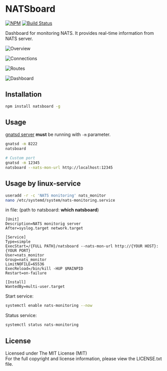 # NATSboard

[![NPM][npm-image]][npm-url] [![Build Status][travis-image]][travis-url]

Dashboard for monitoring NATS. It provides real-time information from NATS server. 

![Overview](public/img/ss-natsboard-v3-1.png)

![Connections](public/img/ss-natsboard-v3-2.png)

![Routes](public/img/ss-natsboard-v3-4.png)

![Dashboard](public/img/ss-natsboard-v3-3.png)

## Installation

```bash
npm install natsboard -g
```

## Usage

[gnatsd server](http://nats.io/download/) **must** be running with `-m` parameter.

```bash
gnatsd -m 8222
natsboard

# Custom port
gnatsd -m 12345
natsboard --nats-mon-url http://localhost:12345
```

## Usage by linux-service
```bash
useradd -r -c 'NATS monitoring' nats_monitor
nano /etc/systemd/system/nats-monitoring.service
```
in file: (path to natsboard: **which natsboard**)
```
[Unit]
Description=NATS monitorig server
After=syslog.target network.target

[Service]
Type=simple
ExecStart=/{FULL PATH}/natsboard --nats-mon-url http://{YOUR HOST}:{YOUR PORT}
User=nats_monitor
Group=nats_monitor
LimitNOFILE=65536
ExecReload=/bin/kill -HUP $MAINPID
Restart=on-failure

[Install]
WantedBy=multi-user.target
```

Start service:
```bash
systemctl enable nats-monitoring --now
```
Status service:
```bash
systemctl status nats-monitoring
```

## License

Licensed under The MIT License (MIT)  
For the full copyright and license information, please view the LICENSE.txt file.

[npm-url]: http://npmjs.org/package/natsboard
[npm-image]: https://badge.fury.io/js/natsboard.svg

[travis-url]: https://travis-ci.org/devfacet/natsboard
[travis-image]: https://travis-ci.org/devfacet/natsboard.svg?branch=master
